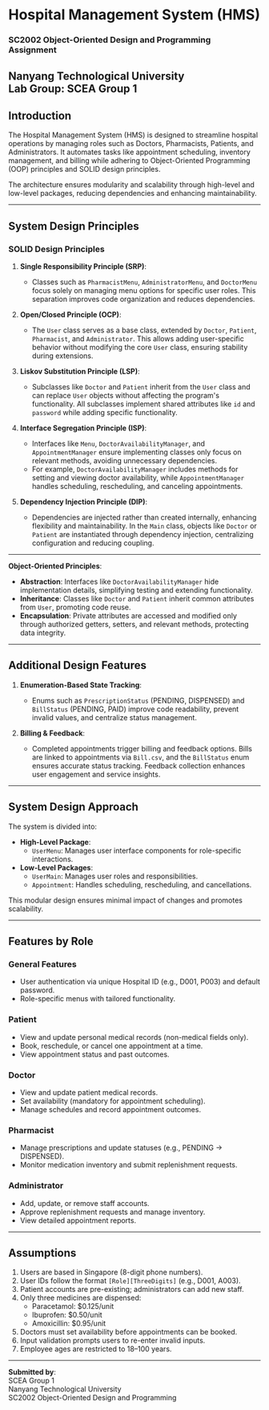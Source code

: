 # Hospital Management System (HMS)  
### SC2002 Object-Oriented Design and Programming Assignment  
**Nanyang Technological University**  
**Lab Group**: SCEA Group 1  
---

## **Introduction**  
The Hospital Management System (HMS) is designed to streamline hospital operations by managing roles such as Doctors, Pharmacists, Patients, and Administrators. It automates tasks like appointment scheduling, inventory management, and billing while adhering to Object-Oriented Programming (OOP) principles and SOLID design principles.  

The architecture ensures modularity and scalability through high-level and low-level packages, reducing dependencies and enhancing maintainability.  

---

## **System Design Principles**  

### **SOLID Design Principles**  

1. **Single Responsibility Principle (SRP)**:  
   - Classes such as `PharmacistMenu`, `AdministratorMenu`, and `DoctorMenu` focus solely on managing menu options for specific user roles. This separation improves code organization and reduces dependencies.  

2. **Open/Closed Principle (OCP)**:  
   - The `User` class serves as a base class, extended by `Doctor`, `Patient`, `Pharmacist`, and `Administrator`. This allows adding user-specific behavior without modifying the core `User` class, ensuring stability during extensions.  

3. **Liskov Substitution Principle (LSP)**:  
   - Subclasses like `Doctor` and `Patient` inherit from the `User` class and can replace `User` objects without affecting the program's functionality. All subclasses implement shared attributes like `id` and `password` while adding specific functionality.  

4. **Interface Segregation Principle (ISP)**:  
   - Interfaces like `Menu`, `DoctorAvailabilityManager`, and `AppointmentManager` ensure implementing classes only focus on relevant methods, avoiding unnecessary dependencies.  
   - For example, `DoctorAvailabilityManager` includes methods for setting and viewing doctor availability, while `AppointmentManager` handles scheduling, rescheduling, and canceling appointments.  

5. **Dependency Injection Principle (DIP)**:  
   - Dependencies are injected rather than created internally, enhancing flexibility and maintainability. In the `Main` class, objects like `Doctor` or `Patient` are instantiated through dependency injection, centralizing configuration and reducing coupling.  
---
**Object-Oriented Principles**:  
   - **Abstraction**: Interfaces like `DoctorAvailabilityManager` hide implementation details, simplifying testing and extending functionality.  
   - **Inheritance**: Classes like `Doctor` and `Patient` inherit common attributes from `User`, promoting code reuse.  
   - **Encapsulation**: Private attributes are accessed and modified only through authorized getters, setters, and relevant methods, protecting data integrity. 
---

## **Additional Design Features**  

1. **Enumeration-Based State Tracking**:  
   - Enums such as `PrescriptionStatus` (PENDING, DISPENSED) and `BillStatus` (PENDING, PAID) improve code readability, prevent invalid values, and centralize status management.  

2. **Billing & Feedback**:  
   - Completed appointments trigger billing and feedback options. Bills are linked to appointments via `Bill.csv`, and the `BillStatus` enum ensures accurate status tracking. Feedback collection enhances user engagement and service insights.   
---

## **System Design Approach**  
The system is divided into:  
- **High-Level Package**:  
  - `UserMenu`: Manages user interface components for role-specific interactions.  
- **Low-Level Packages**:  
  - `UserMain`: Manages user roles and responsibilities.  
  - `Appointment`: Handles scheduling, rescheduling, and cancellations.  

This modular design ensures minimal impact of changes and promotes scalability.  

---

## **Features by Role**  

### **General Features**  
- User authentication via unique Hospital ID (e.g., D001, P003) and default password.  
- Role-specific menus with tailored functionality.  

### **Patient**  
- View and update personal medical records (non-medical fields only).  
- Book, reschedule, or cancel one appointment at a time.  
- View appointment status and past outcomes.  

### **Doctor**  
- View and update patient medical records.  
- Set availability (mandatory for appointment scheduling).  
- Manage schedules and record appointment outcomes.  

### **Pharmacist**  
- Manage prescriptions and update statuses (e.g., PENDING → DISPENSED).  
- Monitor medication inventory and submit replenishment requests.  

### **Administrator**  
- Add, update, or remove staff accounts.  
- Approve replenishment requests and manage inventory.  
- View detailed appointment reports.  

---

## **Assumptions**  

1. Users are based in Singapore (8-digit phone numbers).  
2. User IDs follow the format `[Role][ThreeDigits]` (e.g., D001, A003).  
3. Patient accounts are pre-existing; administrators can add new staff.  
4. Only three medicines are dispensed:  
   - Paracetamol: $0.125/unit  
   - Ibuprofen: $0.50/unit  
   - Amoxicillin: $0.95/unit  
5. Doctors must set availability before appointments can be booked.  
6. Input validation prompts users to re-enter invalid inputs.  
7. Employee ages are restricted to 18–100 years.  

---

**Submitted by**:  
SCEA Group 1  
Nanyang Technological University  
SC2002 Object-Oriented Design and Programming  
